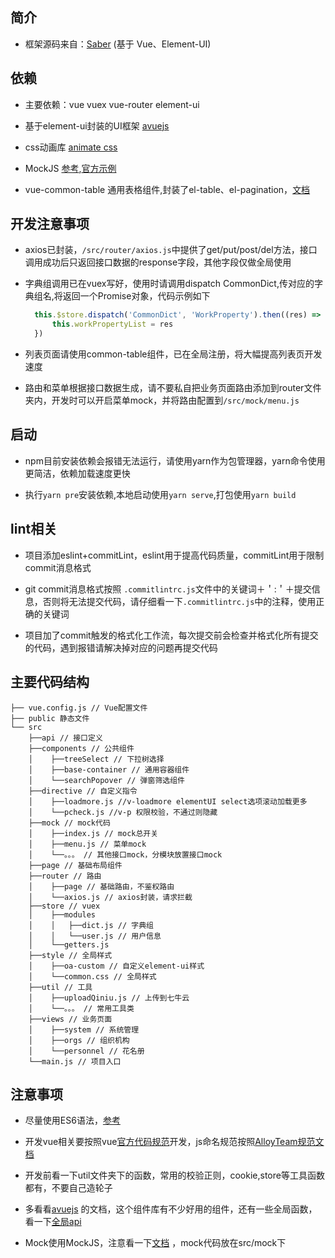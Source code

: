 ## 简介

* 框架源码来自：[Saber](http://gitlab.epro.com.cn/epro/bestgrand/saber) (基于 Vue、Element-UI)

## 依赖

* 主要依赖：vue vuex vue-router element-ui 

* 基于element-ui封装的UI框架 [avuejs](https://avuejs.com/)

* css动画库 [animate css](https://daneden.github.io/animate.css/)

* MockJS [参考](https://juejin.im/post/5cf726b5e51d454fbf5409bc),[官方示例](http://mockjs.com/examples.html)

* vue-common-table 通用表格组件,封装了el-table、el-pagination，[文档](https://github.com/kingqi/vue-common-table/blob/master/README.md)

## 开发注意事项

* axios已封装，`/src/router/axios.js`中提供了get/put/post/del方法，接口调用成功后只返回接口数据的response字段，其他字段仅做全局使用

* 字典组调用已在vuex写好，使用时请调用dispatch CommonDict,传对应的字典组名,将返回一个Promise对象，代码示例如下
  ```js
    this.$store.dispatch('CommonDict', 'WorkProperty').then((res) => {
        this.workPropertyList = res
    })
  ```

* 列表页面请使用common-table组件，已在全局注册，将大幅提高列表页开发速度

* 路由和菜单根据接口数据生成，请不要私自把业务页面路由添加到router文件夹内，开发时可以开启菜单mock，并将路由配置到`/src/mock/menu.js`


## 启动

* npm目前安装依赖会报错无法运行，请使用yarn作为包管理器，yarn命令使用更简洁，依赖加载速度更快

* 执行`yarn pre`安装依赖,本地启动使用`yarn serve`,打包使用`yarn build`

## lint相关

* 项目添加eslint+commitLint，eslint用于提高代码质量，commitLint用于限制commit消息格式

* git commit消息格式按照 `.commitlintrc.js`文件中的关键词＋＇:＇＋提交信息，否则将无法提交代码，请仔细看一下`.commitlintrc.js`中的注释，使用正确的关键词

* 项目加了commit触发的格式化工作流，每次提交前会检查并格式化所有提交的代码，遇到报错请解决掉对应的问题再提交代码

## 主要代码结构

```
├── vue.config.js // Vue配置文件
├── public 静态文件
└── src
    ├──api // 接口定义
    ├──components // 公共组件
    │    ├──treeSelect // 下拉树选择
    │    ├──base-container // 通用容器组件
    │    └──searchPopover // 弹窗筛选组件
    ├──directive // 自定义指令
    │    ├──loadmore.js //v-loadmore elementUI select选项滚动加载更多
    │    └──pcheck.js //v-p 权限校验，不通过则隐藏
    ├──mock // mock代码
    │    ├──index.js // mock总开关
    │    ├──menu.js // 菜单mock
    │    └──。。。 // 其他接口mock，分模块放置接口mock
    ├──page // 基础布局组件
    ├──router // 路由
    │    ├──page // 基础路由，不鉴权路由
    │    └──axios.js // axios封装，请求拦截
    ├──store // vuex
    │    ├──modules 
    │    │   ├──dict.js // 字典组
    │    │   └──user.js // 用户信息
    │    └──getters.js
    ├──style // 全局样式
    │    ├──oa-custom // 自定义element-ui样式
    │    └──common.css // 全局样式
    ├──util // 工具
    │    ├──uploadQiniu.js // 上传到七牛云
    │    └──。。。 // 常用工具类
    ├──views // 业务页面
    │    ├──system // 系统管理
    │    ├──orgs // 组织机构
    │    └──personnel // 花名册
    └──main.js // 项目入口
```

## 注意事项

* 尽量使用ES6语法，[参考](https://es6.ruanyifeng.com/#docs/style)

* 开发vue相关要按照vue[官方代码规范](https://cn.vuejs.org/v2/style-guide/index.html)开发，js命名规范按照[AlloyTeam规范文档](http://alloyteam.github.io/CodeGuide/#js-variable-naming)

* 开发前看一下util文件夹下的函数，常用的校验正则，cookie,store等工具函数都有，不要自己造轮子

* 多看看[avuejs](https://avuejs.com/) 的文档，这个组件库有不少好用的组件，还有一些全局函数，看一下[全局api](https://avuejs.com/doc/api) 

* Mock使用MockJS，注意看一下[文档](https://juejin.im/post/5cf726b5e51d454fbf5409bc) ，mock代码放在src/mock下